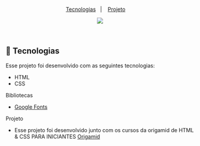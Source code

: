 <p align="center">
  <a href="#-tecnologias">Tecnologias</a>&nbsp;&nbsp;&nbsp;|&nbsp;&nbsp;&nbsp;
  <a href="#-projeto">Projeto</a>&nbsp;&nbsp;&nbsp;&nbsp;&nbsp;&nbsp;
</p>

<p align="center">
 <img src="./photo-site.png"/>

</p>

<br>


## 🚀 Tecnologias

Esse projeto foi desenvolvido com as seguintes tecnologias:

- HTML
- CSS

Bibliotecas

- [Google Fonts](https://fonts.google.com/)

Projeto

- Esse projeto foi desenvolvido junto com os cursos da origamid de HTML & CSS PARA INICIANTES 
[Origamid](https://www.origamid.com/)
